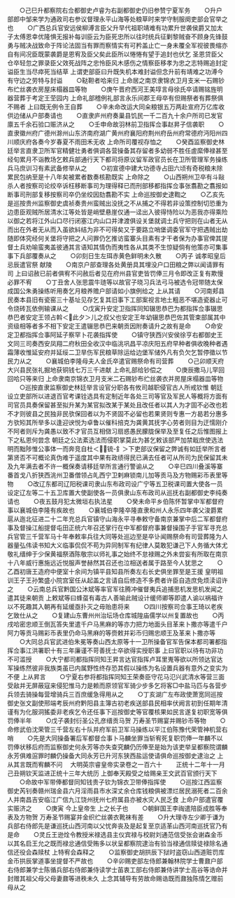<!-- { "loadSidebar": true } -->
　　○己巳升都察院右佥都御史卢睿为右副都御史仍旧参赞宁夏军务
　　○升户部郎中邹来学为通政司右参议督理永平山海等处粮草时来学守制服阕吏部会官举之也
　　○广西总兵官安远侯柳溥言臣父升早代祖职靖难有功累升世袭侯爵又加太子太傅恩幸优隆惧无报补每训臣云为臣死忠所以往时统兵征剿黎贼奋不顾身先锋鼓勇与贼决战致命于阵论法固当有罪而察情实有可矜盖止亡一身未覆全军视彼畏缩亦自有间况臣既蒙袭爵是恩宥及臣父矣此臣所以惓惓有望于追封也伏乞  圣恩贷臣父仓卒轻忽之罪录臣父效死战阵之忠怜臣风木感伤之情察臣移孝为忠之志特赐追封定谥臣生当尽瘁死当结草  上谓吏部臣曰升既失机本难封谥但念升前有靖难之功溥今有守边之劳特与封谥
　　○鞑靼者哈来归  上命居之南京隶锦衣卫月支米一石赐钞布纻丝袭衣房屋床榻器皿等物
　　○庚午晋府西河王美埻言母徐氏卒请赐铭旌明器营葬于考定王茔园内  上命礼部稽例礼部言永乐间郡王母卒有但赐祭者有葬祭俱不赐者  上曰既无例令王自葬
　　○辛未命改运大同籴粮银五万两赴宣府万亿库收供边储从户部奏请也
　　○直隶庐州府奏巢县饥民一千二百九十余户所司已发官廪五千余石验口赈济从之
　　○壬申命故羽林前卫指挥佥事赵昇子信袭职
　　○直隶徽州府广德州滁州山东济南府湖广黄州府襄阳府荆州府岳州府常德府沔阳州四川顺庆府各奏今岁春夏不雨田禾无收  上命所司覆视存恤之
　　○癸酉监察御史林廷举言直隶卫所军官精健壮勇者俱调各营操备其存留者多幼弱不胜任虗縻俸禄甚至经旬累月不诣教场乞敕兵部通行天下都司将原议留军政官员长在卫所管理军务操练兵马庶训习有素武备修举从之
　　○初宣德中建大功德寺占田六顷有奇税粮未除累民包纳至是十八年矣被累者数奏核勘既实  上命除之
　　○山西朔州卫卒有斗敺杀人者按察司论绞卒诉枉移断事司为理得释已而刑部移都指挥佥事张翥勘之翥报如断事司刑部复移按察司卒仍坐绞因劾翥勘不实  上命巡按御史逮鞫之
　　○乙亥先是巡按贵州监察御史虞祯奏贵州蛮贼出没抚之不从捕之不得若非设策控制切恐重为边患臣观贼所居清水江等处皆是峭壁悬崖仅通一迳出入彼得恃险以为恶我亦得乘险以御之若将江外山口尽行闭塞江内山口并津渡俱设关堡就调土兵守把则在山者无从而出在外者无从而入虽欲紏结为非不可得矣又于要路立哨堡调委官军守把遇贼出劫随即体究经何关堡将守把之人问罪仍乞推访蛮寨头目素有才干者保为办事官俾其提督土兵劝喻蛮夷盖彼通其言语知其情伪而夷性各从其类不生惊疑倘有他策亦可集事事下兵部覆奏从之
　　○卯刻日生左珥赤黄色鲜明未久散
　　○丙子  诚孝昭皇后忌辰遣官祭  献陵
　　○南京户部查理各处黄册具其埋没户口田粮之弊以闻请罪有司  上曰诏赦已前者俱宥不问赦后者见在府州县官吏皆罚俸三月令即改正复有欺慢必罪不宥
　　○丁丑舍人张思震牛琏等以故官子晓习兵法弓马被选令冠带随太保成国公朱勇操练听用奏乞月粮养赡户部请如小旗例给之  上从其请
　　○河南郏县民奏本县旧有瓷窑三十基址见存乞复其旧事下工部案视言地土粗恶不堪造瓷器止可令烧砖瓦依例输课从之
　　○戊寅升安定卫指挥同知辍思恭巴为都指挥佥事辍思恭巴者安定王领占斡＜此夕＞儿之叔父也安定王年幼辍思恭巴佐其管束部属其中资级相等者多不相下安定王遣辍思恭巴来朝贡因附奏请升之故有是命
　　○命安定卫都指挥佥事阿延子察罕卜花袭指挥使
　　○镇守狭西兴安侯徐亨右都御史王文同三司奏西安凤翔二府秋田全收汉中临洮巩昌平凉庆阳五府早种者俱收晚种者遇霜薄收惟延安府并延绥二卫旱伤军民粮草除运给边堡军储外凡有负欠乞暂停徵以节民力从之
　　○襄城伯李隆母夫人金氏卒遣官赐祭命有司营葬
　　○己卯顺天府大兴县民张礼掘地获铜钱七万三千进献  上命礼部给钞偿之
　　○庚辰撒马儿罕回回哈只等来归  上命隶南京锦衣卫月支米二石赐钞布纻丝袭衣并房屋床榻器皿等物
　　○巡按直隶监察御史林廷举言设官分职各有攸司越职侵官古人所戒钦惟  朝廷设立吏部所以进退百官考课铨选具有定制近年各处三司等官及军民人等概将方面有司官员具奏保留甚至拟升某为某官拟改某于某处且改任者以其人为才固不必改也若不才则彼县之民独非民欤保回者以为不贤固不必留也若果贤则专惠一方曷若分惠多方欤矧其所举多以逢迎谀悦为卓鲁以催科掊克为龚黄其抚字心劳者则目为迂懦刚介不阿者则斥为龚愚以致不才官员互相傚习扇惑愚民朦胧保举及至复任之后惟图报上下之私恩何尝念  朝廷之公法紊选法而侵职掌莫此为甚乞敕该部严加禁戢庶使选法明而黜陟惟公事体一而奔竞自杜＜锍-釒＞下吏部议保留之弊诚有如廷举所言者第贤否不可概论真伪难于遥度其中果有政绩得民已满去任者可从所司为民保留其未及九年满去者不许一概保奏请移廷举所言通行警谕从之
　　○辛巳四川叠溪等寨番首戈八折狭西洮州卫番僧领占癿西宁卫剌麻锁南儿加等贡马及方物赐彩币表里等物
　　○改辽东都司辽阳税课司隶山东布政司设广宁等五卫税课司置大使各一员设定辽左等二十五卫库置大使副使各一员俱隶山东布政司从巡抚右副都御史李纯奏请也
　　○夜五鼓月犯太微垣右执法星
　　○癸未命平乡伯陈怀暂掌中军都督府事以襄城伯李隆有疾故也
　　○襄城伯李隆卒隆直隶和州人永乐四年袭父浚爵累扈从迤北征进二十二年充总兵官镇守山海永平寻奉敕守备南京兼掌中后二军都督府事及督操江船提督屯田正统六年召还掌行在中军都督府事兼督操围子手官军寻充总兵官管三千营军马十年奉敕率兵往大同等处巡边至是卒讣闻赐祭命有司营葬隆为人器量弘伟读书知大义临事侃侃不苟为异同制军有纪律人莫敢犯谦己下人务循大体尤敬礼缙绅于少保黄福祭酒陈敬宗以师礼事之始终不怠禄赐之外未尝妄有所取在南京十八年威行惠施远近悦服声誉赫然其召还也泣相送者属于路至今人犹思之
　　○乙酉初唐王造府中便室十余间为镇平县知县所奏左右长史俱坐罪至是王援  皇明祖训王子王孙繁盛小院宫室任从起盖之言请自后修造不多费者许臣自造庶免烦渎诏许之
　　○云南总兵官黔国公沐斌等率官军往腾冲催督夷兵追捕思机发思机发闻之遣其徒来朝贡  上敕斌等曰蜂虿有毒古人善喻此贼设计缓师卿等即遣人谕以祸福许以不死趣其入朝再有延缓亟扑灭之毋贻患将来
　　○四川按察司佥事王琦以老疾乞致仕从之
　　○复建山东曹州州治坛场仓库城隍庙儒学以州复置故也
　　○丙戌哈密忠顺王倒瓦答失里遣千户马黑麻的等亦力把力地面头目革来卜撒亦等遣千户阿力等贡马赐彩币表里仍命马黑麻的等赍敕并彩币归赐忠顺王及革来卜撒亦等
　　○大同总兵官武进伯朱冕等奏山西太原等十一卫所操备官军告保本都司署都指挥佥事江洪署职十有三年廉谨不苛善抚士卒欲得实授职事  上曰官职以待有功非功不可滥授
　　○大宁都司都指挥同知王昇言达官指挥卢耳里嵬等欲以所领达官达军操练然彼非我族类虽已内属野性终存恐其假以操练为名设置兵器有意外之变实为不便  上从昇言
　　○宁夏右参将都指挥同知王荣奏臣守花马氾兴武清水等营三面受敌并无屏蔽寇来侵犯惟马力是赖而原领官军骑少步多乞将客□中盐马匹与各营步兵领去骑操每营增骑兵三百庶缓急得用从之
　　○丁亥湖广左布政使萧宽同巡按御史张文副使邢端考辰州府黔阳县主簿古初老疾送部县民相率伏阙言初到任期年清谨有为化服洞猺委非老疾乞令还任事下巡按御史等官覆核果如民言遂复初职宽等俱罚俸半年
　　○戊子袭封衍圣公孔彦缙贡马贺  万寿圣节赐宴并赐钞币等物
　　○命修武伯沈荣管三千营左右十队并府军前卫军马操练以平江伯陈豫代荣管神机营右哨
　　○先是大同操备署后军都督佥事卜马麟坐罪当斩宥死复职罚俸一年麟不以罚俸状移后府而监察御史何永芳等亦失查究麟仍历俸至是始为该吏举呈都察院谓麟永芳俱难逭罪时麟仍操备大同永芳已升河东狭西盐运使请俱命巡按御史逮治之  上从其言既而宥麟不问
　大明英宗睿皇帝实录卷之一百六十
　　正统十二年十一月己丑朔钦天监进正统十三年大统历  上御奉天殿受之给赐亲王文武百官颁行天下
　　○命故中军带俸都督同知钱贵子钦为锦衣卫带俸指挥使
　　○巡按江西监察御史芮钊奏赣州瑞金县六月淫雨县市水深丈余仓库钱粮俱被漂烂居民溺死者二百余人并南昌吉安临江广信九江饶州抚州七府属县亦被水灾人民乏食  上命户部遣官覆实赈济之
　　○庚寅  今上皇帝生  上之长子也
　　○朝鲜国王李祹遣陪臣成胜等奉表及方物贺  万寿圣节赐宴并金织纻丝袭衣靴袜有差
　　○升大理寺左少卿于谦为兵部右侍郎先是谦巡抚山西河南以父忧奔丧及是起复至京适革山西河南巡抚官乃有是命
　　○灵丘王逊烇令教授米禄选县主仪宾禄与校尉刘通范信受张会谢森金币以其名启王允之既而禄忿通信受贿多以状呈都察院逮治有验当禄通信赎徒禄除名通信还役会森赎杖  上特宥会森释之
　　○监察御史胡拱辰下狱时盗窃山西道赃罚库金币拱辰掌道事坐提督不严故也
　　○辛卯赐吏部左侍郎兼翰林院学士曹鼐户部右侍郎兼学士陈循兵部右侍郎兼侍读学士苖衷工部右侍郎兼侍讲学士高谷等诰命并封赠其祖父母父母妻鼐等进秩未久  上念其辅导有劳故命赐诰既而鼐独陈情乞赠前母从之
